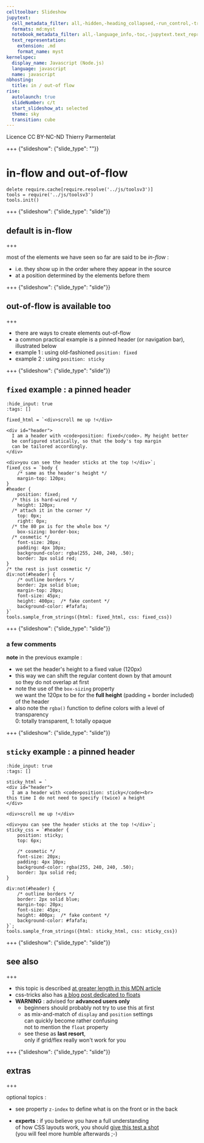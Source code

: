 ```yaml
---
celltoolbar: Slideshow
jupytext:
  cell_metadata_filter: all,-hidden,-heading_collapsed,-run_control,-trusted
  formats: md:myst
  notebook_metadata_filter: all,-language_info,-toc,-jupytext.text_representation.jupytext_version,-jupytext.text_representation.format_version
  text_representation:
    extension: .md
    format_name: myst
kernelspec:
  display_name: Javascript (Node.js)
  language: javascript
  name: javascript
nbhosting:
  title: in / out-of flow
rise:
  autolaunch: true
  slideNumber: c/t
  start_slideshow_at: selected
  theme: sky
  transition: cube
---
```


<div class="licence">
<span>Licence CC BY-NC-ND</span>
<span>Thierry Parmentelat</span>
</div>

+++ {"slideshow": {"slide_type": ""}}

# in-flow and out-of-flow

```{code-cell}
delete require.cache[require.resolve('../js/toolsv3')]
tools = require('../js/toolsv3')
tools.init()
```

+++ {"slideshow": {"slide_type": "slide"}}

## default is in-flow

+++

most of the elements we have seen so far are said to be *in-flow* :

* i.e. they show up in the order where they appear in the source
* at a position determined by the elements before them

+++ {"slideshow": {"slide_type": "slide"}}

## out-of-flow is available too

+++

* there are ways to create elements out-of-flow 
* a common practical example is a pinned header 
  (or navigation bar), illustrated below  
* example 1 : using old-fashioned `position: fixed`
* example 2 : using `position: sticky`

+++ {"slideshow": {"slide_type": "slide"}}

## `fixed` example : a pinned header

```{code-cell}
:hide_input: true
:tags: []

fixed_html = `<div>scroll me up !</div>

<div id="header">
  I am a header with <code>position: fixed</code>. My height better 
  be configured statically, so that the body's top margin
  can be tailored accordingly.
</div>

<div>you can see the header sticks at the top !</div>`;
fixed_css = `body {
    /* same as the header's height */
    margin-top: 120px;
}
#header {
    position: fixed;
  /* this is hard-wired */
    height: 120px;
  /* attach it in the corner */
    top: 0px;
    right: 0px;
  /* the 80 px is for the whole box */
    box-sizing: border-box; 
  /* cosmetic */
    font-size: 20px;    
    padding: 4px 10px;
    background-color: rgba(255, 240, 240, .50);
    border: 3px solid red;
}
/* the rest is just cosmetic */
div:not(#header) {
    /* outline borders */
    border: 2px solid blue;
    margin-top: 20px;
    font-size: 45px;
    height: 400px;  /* fake content */
    background-color: #fafafa;
}`
tools.sample_from_strings({html: fixed_html, css: fixed_css})
```

+++ {"slideshow": {"slide_type": "slide"}}

### a few comments

**note** in the previous example :

* we set the header's height to a fixed value (120px)  
* this way we can shift the regular content down by that amount  
  so they do not overlap at first
* note the use of the `box-sizing` property  
  we want the 120px to be for the **full height** (padding + border included) of the header 
* also note the `rgba()` function to define colors with a level of transparency  
  0: totally transparent, 1: totally opaque

+++ {"slideshow": {"slide_type": "slide"}}

## `sticky` example : a pinned header

```{code-cell}
:hide_input: true
:tags: []

sticky_html = `
<div id="header">
  I am a header with <code>position: sticky</code><br>
this time I do not need to specify (twice) a height
</div>

<div>scroll me up !</div>

<div>you can see the header sticks at the top !</div>`;
sticky_css = `#header {
    position: sticky;
    top: 6px;

    /* cosmetic */
    font-size: 20px;    
    padding: 4px 10px;
    background-color: rgba(255, 240, 240, .50);
    border: 3px solid red;
}

div:not(#header) {
    /* outline borders */
    border: 2px solid blue;
    margin-top: 20px;
    font-size: 45px;
    height: 400px;  /* fake content */
    background-color: #fafafa;
}`;
tools.sample_from_strings({html: sticky_html, css: sticky_css})
```

+++ {"slideshow": {"slide_type": "slide"}}

## see also

+++

* this topic is described [at greater length in this MDN article](https://developer.mozilla.org/en-US/docs/Web/CSS/CSS_Flow_Layout/In_Flow_and_Out_of_Flow)
* css-tricks also has [a blog post dedicated to floats](https://css-tricks.com/all-about-floats/)
* **WARNING** : advised for **advanced users only**  
  * beginners should probably not try to use this at first
  * as mix-and-match of `display` and `position` settings  
    can quickly become rather confusing  
    not to mention the `float` property
  * see these as **last resort**,  
    only if grid/flex really won't work for you

+++ {"slideshow": {"slide_type": "slide"}}

## extras

+++

optional topics :

* see property `z-index` to define what is on the front or in the back
  
* **experts** : if you believe you have a full understanding  
  of how CSS layouts work, you should [give this test a shot](https://css-tricks.com/how-well-do-you-know-css-layout/)  
  (you will feel more humble afterwards ;-)
